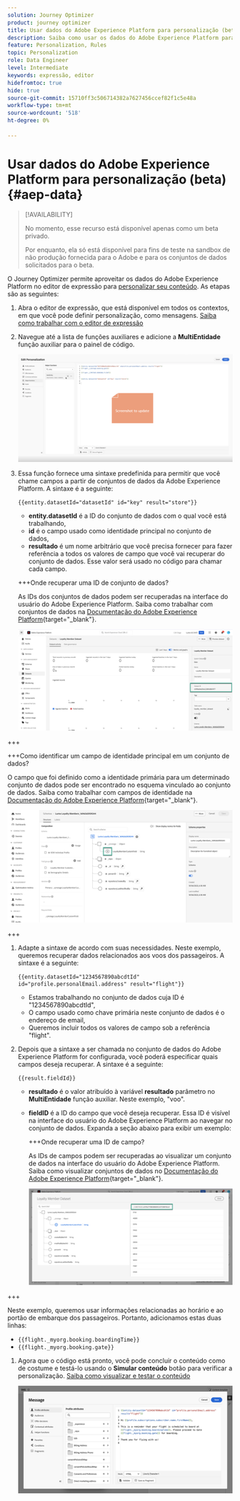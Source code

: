 ```yaml
---
solution: Journey Optimizer
product: journey optimizer
title: Usar dados do Adobe Experience Platform para personalização (beta)
description: Saiba como usar os dados do Adobe Experience Platform para personalização.
feature: Personalization, Rules
topic: Personalization
role: Data Engineer
level: Intermediate
keywords: expressão, editor
hidefromtoc: true
hide: true
source-git-commit: 15710ff3c506714382a7627456ccef82f1c5e48a
workflow-type: tm+mt
source-wordcount: '518'
ht-degree: 0%

---
```


# Usar dados do Adobe Experience Platform para personalização (beta) {#aep-data}

>[!AVAILABILITY]
>
>No momento, esse recurso está disponível apenas como um beta privado.
>
>Por enquanto, ela só está disponível para fins de teste na sandbox de não produção fornecida para o Adobe e para os conjuntos de dados solicitados para o beta.

O Journey Optimizer permite aproveitar os dados do Adobe Experience Platform no editor de expressão para [personalizar seu conteúdo](../personalization/personalize.md). As etapas são as seguintes:

1. Abra o editor de expressão, que está disponível em todos os contextos, em que você pode definir personalização, como mensagens. [Saiba como trabalhar com o editor de expressão](../personalization/personalization-build-expressions.md)

1. Navegue até a lista de funções auxiliares e adicione a **MultiEntidade** função auxiliar para o painel de código.

   ![](assets/aep-data-helper.png)

1. Essa função fornece uma sintaxe predefinida para permitir que você chame campos a partir de conjuntos de dados da Adobe Experience Platform. A sintaxe é a seguinte:

   ```
   {{entity.datasetId="datasetId" id="key" result="store"}}
   ```

   * **entity.datasetId** é a ID do conjunto de dados com o qual você está trabalhando,
   * **id** é o campo usado como identidade principal no conjunto de dados,
   * **resultado** é um nome arbitrário que você precisa fornecer para fazer referência a todos os valores de campo que você vai recuperar do conjunto de dados. Esse valor será usado no código para chamar cada campo.

   +++Onde recuperar uma ID de conjunto de dados?

   As IDs dos conjuntos de dados podem ser recuperadas na interface do usuário do Adobe Experience Platform. Saiba como trabalhar com conjuntos de dados na [Documentação do Adobe Experience Platform](https://experienceleague.adobe.com/en/docs/experience-platform/catalog/datasets/user-guide#view-datasets){target="_blank"}.

   ![](assets/aep-data-dataset.png)

+++

   +++Como identificar um campo de identidade principal em um conjunto de dados?

   O campo que foi definido como a identidade primária para um determinado conjunto de dados pode ser encontrado no esquema vinculado ao conjunto de dados. Saiba como trabalhar com campos de identidade na [Documentação do Adobe Experience Platform](https://experienceleague.adobe.com/en/docs/experience-platform/xdm/ui/fields/identity){target="_blank"}.

   ![](assets/aep-data-identity.png)

+++

1. Adapte a sintaxe de acordo com suas necessidades. Neste exemplo, queremos recuperar dados relacionados aos voos dos passageiros. A sintaxe é a seguinte:

   ```
   {{entity.datasetId="1234567890abcdtId" id="profile.personalEmail.address" result="flight"}}
   ```

   * Estamos trabalhando no conjunto de dados cuja ID é &quot;1234567890abcdtId&quot;,
   * O campo usado como chave primária neste conjunto de dados é o endereço de email,
   * Queremos incluir todos os valores de campo sob a referência &quot;flight&quot;.

1. Depois que a sintaxe a ser chamada no conjunto de dados do Adobe Experience Platform for configurada, você poderá especificar quais campos deseja recuperar. A sintaxe é a seguinte:

   ```
   {{result.fieldId}}
   ```

   * **resultado** é o valor atribuído à variável **resultado** parâmetro no **MultiEntidade** função auxiliar. Neste exemplo, &quot;voo&quot;.
   * **fieldID** é a ID do campo que você deseja recuperar. Essa ID é visível na interface do usuário do Adobe Experience Platform ao navegar no conjunto de dados. Expanda a seção abaixo para exibir um exemplo:

     +++Onde recuperar uma ID de campo?

     As IDs de campos podem ser recuperadas ao visualizar um conjunto de dados na interface do usuário do Adobe Experience Platform. Saiba como visualizar conjuntos de dados no [Documentação do Adobe Experience Platform](https://experienceleague.adobe.com/en/docs/experience-platform/catalog/datasets/user-guide#preview){target="_blank"}.

     ![](assets/aep-data-field.png)

+++

   Neste exemplo, queremos usar informações relacionadas ao horário e ao portão de embarque dos passageiros. Portanto, adicionamos estas duas linhas:

   * `{{flight._myorg.booking.boardingTime}}`
   * `{{flight._myorg.booking.gate}}`

1. Agora que o código está pronto, você pode concluir o conteúdo como de costume e testá-lo usando o **Simular conteúdo** botão para verificar a personalização. [Saiba como visualizar e testar o conteúdo](../content-management/preview-test.md)


   ![](assets/aep-data-sample.png)
